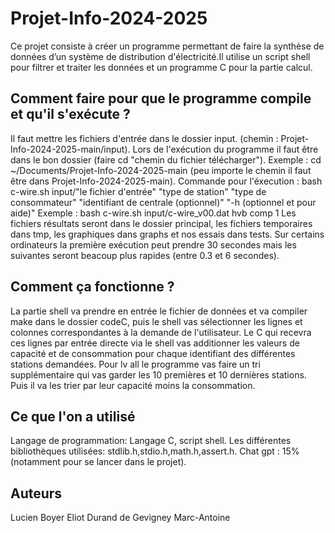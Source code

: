 # Projet-Info-2024-2025

Ce projet consiste à créer un programme permettant de faire la synthèse de données d’un système de distribution d'électricité.Il utilise un script shell pour filtrer et traiter les données et un programme C pour la partie calcul.

## Comment faire pour que le programme compile et qu'il s'exécute ?
Il faut mettre les fichiers d'entrée dans le dossier input. (chemin : Projet-Info-2024-2025-main/input).
Lors de l'exécution du programme il faut être dans le bon dossier (faire cd "chemin du fichier télécharger").
Exemple : cd ~/Documents/Projet-Info-2024-2025-main (peu importe le chemin il faut être dans Projet-Info-2024-2025-main).
Commande pour l'éxecution : bash c-wire.sh input/"le fichier d'entrée" "type de station" "type de consommateur" "identifiant de centrale (optionnel)" "-h (optionnel et pour aide)"
Exemple : bash c-wire.sh input/c-wire_v00.dat hvb comp 1
Les fichiers résultats seront dans le dossier principal, les fichiers temporaires dans tmp, les graphiques dans graphs et nos essais dans tests.
Sur certains ordinateurs la première exécution peut prendre 30 secondes mais les suivantes seront beacoup plus rapides (entre 0.3 et 6 secondes).

## Comment ça fonctionne ?

La partie shell va prendre en entrée le fichier de données et va compiler make dans le dossier codeC, puis le shell vas sélectionner les lignes et colonnes correspondantes à la demande de l'utilisateur. Le C qui recevra ces lignes par entrée directe via le shell vas additionner les valeurs de capacité et de consommation pour chaque identifiant des différentes stations demandées.
Pour lv all le programme vas faire un tri supplémentaire qui vas garder les 10 premières et 10 dernières stations. Puis il va les trier par leur capacité moins la consommation. 


## Ce que l'on a utilisé

Langage de programmation: Langage C, script shell.
Les différentes bibliothèques utilisées: stdlib.h,stdio.h,math.h,assert.h.
Chat gpt : 15% (notamment pour se lancer dans le projet).

## Auteurs
Lucien Boyer
Eliot Durand de Gevigney
Marc-Antoine 
